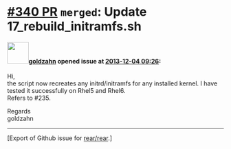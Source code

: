 [\#340 PR](https://github.com/rear/rear/pull/340) `merged`: Update 17\_rebuild\_initramfs.sh
============================================================================================

#### <img src="https://avatars.githubusercontent.com/u/4539656?u=a3c7ffeb3baa5018ad42ad1bd4d09119f09c0e0b&v=4" width="50">[goldzahn](https://github.com/goldzahn) opened issue at [2013-12-04 09:26](https://github.com/rear/rear/pull/340):

Hi,  
the script now recreates any initrd/initramfs for any installed kernel.
I have tested it successfully on Rhel5 and Rhel6.  
Refers to \#235.

Regards  
goldzahn

------------------------------------------------------------------------

\[Export of Github issue for
[rear/rear](https://github.com/rear/rear).\]
